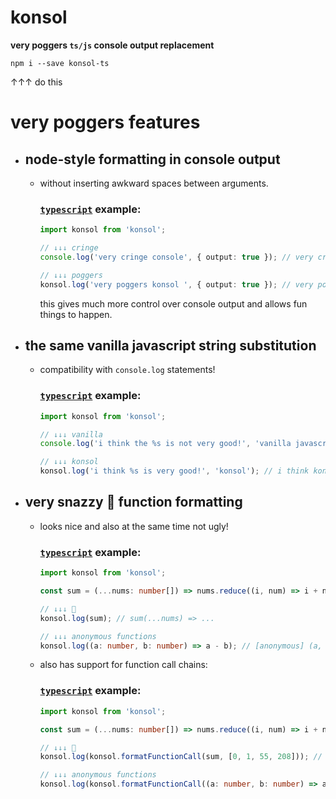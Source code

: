 # **konsol**
**very poggers `ts/js` console output replacement**
```
npm i --save konsol-ts
```
↑↑↑ do this

# very poggers features

- ## **node-style formatting in console output**
  
  - without inserting awkward spaces between arguments.
    ### [`typescript`](https://github.com/microsoft/TypeScript) example:

    ```ts
    import konsol from 'konsol';

    // ↓↓↓ cringe
    console.log('very cringe console', { output: true }); // very cringe console { output: true }

    // ↓↓↓ poggers
    konsol.log('very poggers konsol ', { output: true }); // very poggers konsol { output: true } <notice the trailing space in the first argument>
    ```
    this gives much more control over console output and allows fun things to happen.
- ## **the same vanilla javascript string substitution**
  - compatibility with `console.log` statements!
    ### [`typescript`](https://github.com/microsoft/TypeScript) example:

    ```ts
    import konsol from 'konsol';

    // ↓↓↓ vanilla
    console.log('i think the %s is not very good!', 'vanilla javascript console'); // i think the vanilla javascript console is not very good!

    // ↓↓↓ konsol
    konsol.log('i think %s is very good!', 'konsol'); // i think konsol is very good! 
    ```
- ## **very snazzy 🎉 function formatting**
  - looks nice and also at the same time not ugly!
    ### [`typescript`](https://github.com/microsoft/TypeScript) example:

    ```ts
    import konsol from 'konsol';

    const sum = (...nums: number[]) => nums.reduce((i, num) => i + num);

    // ↓↓↓ 🎉
    konsol.log(sum); // sum(...nums) => ...

    // ↓↓↓ anonymous functions
    konsol.log((a: number, b: number) => a - b); // [anonymous] (a, b) => ...
    ```
  - also has support for function call chains:
    ### [`typescript`](https://github.com/microsoft/TypeScript) example:

    ```ts
    import konsol from 'konsol';

    const sum = (...nums: number[]) => nums.reduce((i, num) => i + num);

    // ↓↓↓ 🎉
    konsol.log(konsol.formatFunctionCall(sum, [0, 1, 55, 208])); // sum(0, 1, 55, 208) => 264

    // ↓↓↓ anonymous functions
    konsol.log(konsol.formatFunctionCall((a: number, b: number) => a - b, [0, 1])); // [anonymous] (0, 1) => -1
    ```